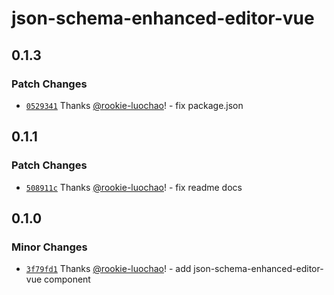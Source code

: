 # json-schema-enhanced-editor-vue

## 0.1.3

### Patch Changes

- [`0529341`](https://github.com/rookie-luochao/json-schema-editor/commit/0529341f5f93bbf972509718ad8f4eff1ed1baa9) Thanks [@rookie-luochao](https://github.com/rookie-luochao)! - fix package.json

## 0.1.1

### Patch Changes

- [`508911c`](https://github.com/rookie-luochao/json-schema-editor/commit/508911c7f22e676e98400d606a1cdaa5933a15da) Thanks [@rookie-luochao](https://github.com/rookie-luochao)! - fix readme docs

## 0.1.0

### Minor Changes

- [`3f79fd1`](https://github.com/rookie-luochao/json-schema-editor/commit/3f79fd16b57c48daeedbf5add5382a6abcb48afb) Thanks [@rookie-luochao](https://github.com/rookie-luochao)! - add json-schema-enhanced-editor-vue component
